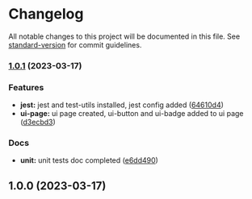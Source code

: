 # Changelog

All notable changes to this project will be documented in this file. See [standard-version](https://github.com/conventional-changelog/standard-version) for commit guidelines.

### [1.0.1](https://github.com/Yan-Doshchinskiy/NuxtTemplate/compare/v1.0.0...v1.0.1) (2023-03-17)


### Features

* **jest:** jest and test-utils installed, jest config added ([64610d4](https://github.com/Yan-Doshchinskiy/NuxtTemplate/commit/64610d416c5fe685de15f28862f94e1cb7f3972a))
* **ui-page:** ui page created, ui-button and ui-badge added to ui page ([d3ecbd3](https://github.com/Yan-Doshchinskiy/NuxtTemplate/commit/d3ecbd374f87fcd8ddfae1a84f88b75824ff1757))


### Docs

* **unit:** unit tests doc completed ([e6dd490](https://github.com/Yan-Doshchinskiy/NuxtTemplate/commit/e6dd49028606e4e70dad7b8619494c4d7471f2aa))

## 1.0.0 (2023-03-17)
